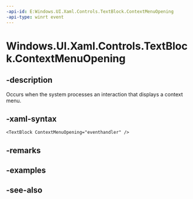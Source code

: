 ```yaml
---
-api-id: E:Windows.UI.Xaml.Controls.TextBlock.ContextMenuOpening
-api-type: winrt event
---
```


<!-- Event syntax
public event Windows.UI.Xaml.Controls.ContextMenuOpeningEventHandler ContextMenuOpening
-->

# Windows.UI.Xaml.Controls.TextBlock.ContextMenuOpening

## -description
Occurs when the system processes an interaction that displays a context menu.



## -xaml-syntax
```xaml
<TextBlock ContextMenuOpening="eventhandler" />
```


## -remarks

## -examples

## -see-also
